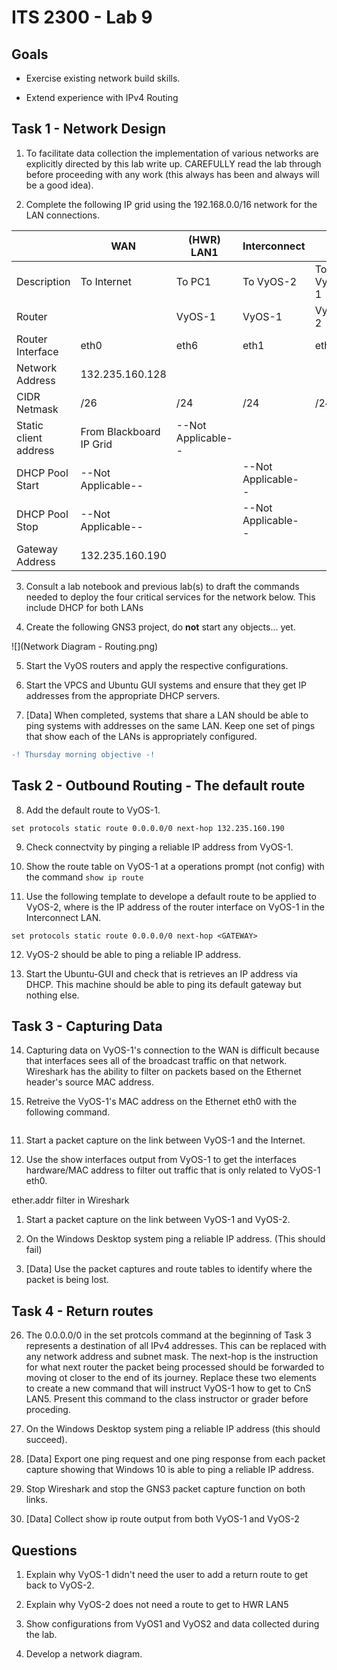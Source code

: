 # ITS 2300 - Lab 9
## Goals 

-   Exercise existing network build skills.

-   Extend experience with IPv4 Routing

## Task 1 - Network Design
1.  To facilitate data collection the implementation of various networks are explicitly directed by this lab write up. CAREFULLY read the lab through before proceeding with any work (this always has been and always will be a good idea).

2. Complete the following IP grid using the 192.168.0.0/16 network for the LAN connections.

|                           |**WAN**            |**(HWR) LAN1**     |**Interconnect**     |             |**(CnS) LAN5**
|--                         |--                 |--                 |--                   |--           |-- 
|Description                |To Internet        |To PC1             |To VyOS-2            |To VyOS-1    |To PC2
|Router                     |                   |VyOS-1             |VyOS-1               |VyOS-2       |VyOS-2
|Router Interface           |eth0               |eth6               |eth1                 |eth0         |eth5
|Network Address            |132.235.160.128    
|CIDR Netmask               |/26                |/24                |/24                  |/24          |/24
|Static client address      |From Blackboard IP Grid |--Not Applicable--|                 |             |--Not Applicable--
|DHCP Pool Start            |--Not Applicable-- |                   |--Not Applicable--
|DHCP Pool Stop             |--Not Applicable-- |                   |--Not Applicable-- 
|Gateway Address            |132.235.160.190    |                   |

3.  Consult a lab notebook and previous lab(s) to draft the commands needed to deploy the four critical services for the network below.  This include DHCP for both LANs

4.  Create the following GNS3 project, do **not** start any objects... yet.

![](Network Diagram - Routing.png)

5.  Start the VyOS routers and apply the respective configurations.

6.  Start the VPCS and Ubuntu GUI systems and ensure that they get IP addresses from the appropriate DHCP servers.

7.  [Data] When completed, systems that share a LAN should be able to ping systems with addresses on the same LAN. Keep one set of pings that show each of the LANs is appropriately configured.

```diff
-! Thursday morning objective -!
```

## Task 2 - Outbound Routing - The default route

8. Add the default route to VyOS-1.

`set protocols static route 0.0.0.0/0 next-hop 132.235.160.190`

9.  Check connectvity by pinging a reliable IP address from VyOS-1.

10. Show the route table on VyOS-1 at a operations prompt (not config) with the command `show ip route`

11. Use the following template to develope a default route to be applied to VyOS-2, where <GATEWAY> is the IP address of the router interface on VyOS-1 in the Interconnect LAN.

`set protocols static route 0.0.0.0/0 next-hop <GATEWAY>`

12. VyOS-2 should be able to ping a reliable IP address.

13. Start the Ubuntu-GUI and check that is retrieves an IP address via DHCP.  This machine should be able to ping its default gateway but nothing else.
 
## Task 3 - Capturing Data

14. Capturing data on VyOS-1's connection to the WAN is difficult because that interfaces sees all of the broadcast traffic on that network.  Wireshark has the ability to filter on packets based on the Ethernet header's source MAC address.

15. Retreive the VyOS-1's MAC address on the Ethernet eth0 with the following command.
 
 ````
 
 ````

11. Start a packet capture on the link between VyOS-1 and the Internet. 

10. Use the show interfaces output from VyOS-1 to get the interfaces hardware/MAC address to filter out traffic that is only related to VyOS-1 eth0.

 ether.addr filter in Wireshark 

 1. Start a packet capture on the link between VyOS-1 and VyOS-2.
 
24. On the Windows Desktop system ping a reliable IP address. (This should fail)

25. [Data] Use the packet captures and route tables to identify where the packet is being lost.

## Task 4 - Return routes

26. The 0.0.0.0/0 in the set protcols command at the beginning of Task 3 represents a destination of all IPv4 addresses. This can be replaced with any network address and subnet mask. The next-hop is the instruction for what next router the packet being processed should be forwarded to moving ot closer to the end of its journey. Replace these two elements to create a new command that will instruct VyOS-1 how to get to CnS LAN5. Present this command to the class instructor or grader before proceding.

27. On the Windows Desktop system ping a reliable IP address (this should succeed).

28. [Data] Export one ping request and one ping response from each packet capture showing that Windows 10 is able to ping a reliable IP address.

29. Stop Wireshark and stop the GNS3 packet capture function on both links.

30. [Data] Collect show ip route output from both VyOS-1 and VyOS-2

## Questions

1.  Explain why VyOS-1 didn't need the user to add a return route to get back to VyOS-2.

2.  Explain why VyOS-2 does not need a route to get to HWR LAN5

3.  Show configurations from VyOS1 and VyOS2 and data collected during the lab.

4.  Develop a network diagram.
